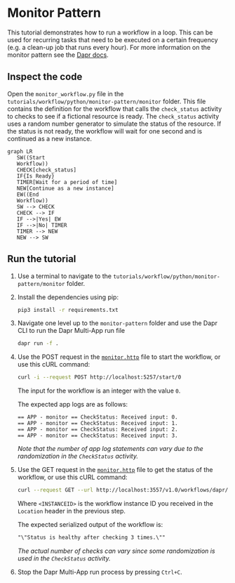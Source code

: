 # Monitor Pattern

This tutorial demonstrates how to run a workflow in a loop. This can be used for recurring tasks that need to be executed on a certain frequency (e.g. a clean-up job that runs every hour). For more information on the monitor pattern see the [Dapr docs](https://docs.dapr.io/developing-applications/building-blocks/workflow/workflow-patterns/#monitor).

## Inspect the code

Open the `monitor_workflow.py` file in the `tutorials/workflow/python/monitor-pattern/monitor` folder. This file contains the definition for the workflow that calls the `check_status` activity to checks to see if a fictional resource is ready.  The `check_status` activity uses a random number generator to simulate the status of the resource. If the status is not ready, the workflow will wait for one second and is continued as a new instance.

```mermaid
graph LR
   SW((Start
   Workflow))
   CHECK[check_status]
   IF{Is Ready}
   TIMER[Wait for a period of time]
   NEW[Continue as a new instance]
   EW((End
   Workflow))
   SW --> CHECK
   CHECK --> IF
   IF -->|Yes| EW
   IF -->|No| TIMER
   TIMER --> NEW
   NEW --> SW
```

## Run the tutorial

1. Use a terminal to navigate to the `tutorials/workflow/python/monitor-pattern/monitor` folder.
2. Install the dependencies using pip:

    ```bash
    pip3 install -r requirements.txt
    ```

3. Navigate one level up to the `monitor-pattern` folder and use the Dapr CLI to run the Dapr Multi-App run file

    <!-- STEP
    name: Run multi app run template
    expected_stdout_lines:
    - 'Started Dapr with app id "monitor"'
    expected_stderr_lines:
    working_dir: .
    output_match_mode: substring
    background: true
    sleep: 15
    timeout_seconds: 30
    -->
    ```bash
    dapr run -f .
    ```
    <!-- END_STEP -->

4. Use the POST request in the [`monitor.http`](./monitor.http) file to start the workflow, or use this cURL command:

    ```bash
    curl -i --request POST http://localhost:5257/start/0
    ```

    The input for the workflow is an integer with the value `0`.

    The expected app logs are as follows:

    ```text
    == APP - monitor == CheckStatus: Received input: 0.
    == APP - monitor == CheckStatus: Received input: 1.
    == APP - monitor == CheckStatus: Received input: 2.
    == APP - monitor == CheckStatus: Received input: 3.
    ```

    *Note that the number of app log statements can vary due to the randomization in the `CheckStatus` activity.*

5. Use the GET request in the [`monitor.http`](./monitor.http) file to get the status of the workflow, or use this cURL command:

    ```bash
    curl --request GET --url http://localhost:3557/v1.0/workflows/dapr/<INSTANCEID>
    ```

    Where `<INSTANCEID>` is the workflow instance ID you received in the `Location` header in the previous step.

    The expected serialized output of the workflow is:

    ```txt
    "\"Status is healthy after checking 3 times.\""
    ```

    *The actual number of checks can vary since some randomization is used in the `CheckStatus` activity.*

6. Stop the Dapr Multi-App run process by pressing `Ctrl+C`.
